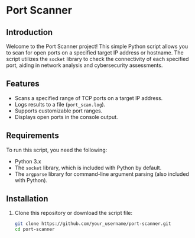 ﻿
# Port Scanner

## Introduction

Welcome to the Port Scanner project! This simple Python script allows you to scan for open ports on a specified target IP address or hostname. The script utilizes the `socket` library to check the connectivity of each specified port, aiding in network analysis and cybersecurity assessments.

## Features

- Scans a specified range of TCP ports on a target IP address.
- Logs results to a file (`port_scan.log`).
- Supports customizable port ranges.
- Displays open ports in the console output.

## Requirements

To run this script, you need the following:

- Python 3.x
- The `socket` library, which is included with Python by default.
- The `argparse` library for command-line argument parsing (also included with Python).

## Installation

1. Clone this repository or download the script file:
   ```bash
   git clone https://github.com/your_username/port-scanner.git
   cd port-scanner
